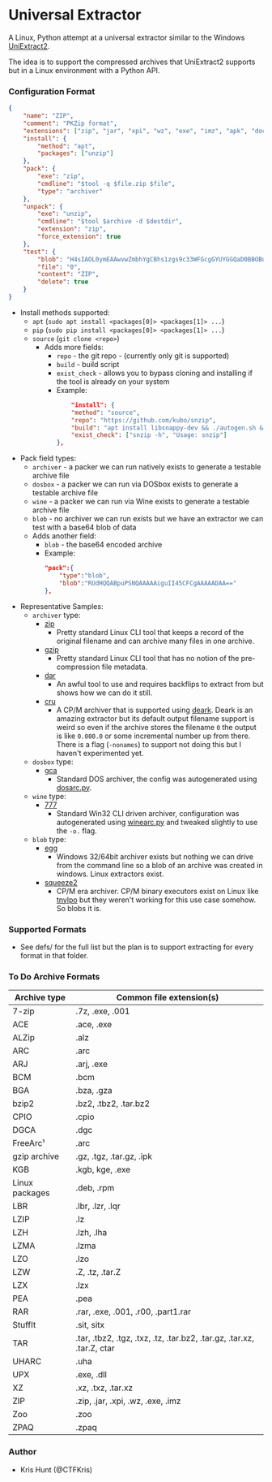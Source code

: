 # Universal Extractor

A Linux, Python attempt at a universal extractor similar to the Windows
[UniExtract2](https://github.com/Bioruebe/UniExtract2). 

The idea is to support the compressed archives that UniExtract2 supports but in
a Linux environment with a Python API.

### Configuration Format

```json
{
    "name": "ZIP",
    "comment": "PKZip format",
    "extensions": ["zip", "jar", "xpi", "wz", "exe", "imz", "apk", "docx", "docm"],
    "install": {
        "method": "apt",
        "packages": ["unzip"]
    },
    "pack": {
        "exe": "zip",
        "cmdline": "$tool -q $file.zip $file",
        "type": "archiver"
    },
    "unpack": {
        "exe": "unzip",
        "cmdline": "$tool $archive -d $destdir",
        "extension": "zip",
        "force_extension": true
    },
    "test": {
        "blob": "H4sIAOL0ymEAAwvwZmbhYgCBhs1zgs9c33WFGcgGYUYGGQaD0BBOBuYDX04lgnBpBTcDIwtILZiI8gwI8GZkkmPGpV8CLM4IxEsaQSygaawQ09BMCvBmZYMoZWRwB9J2YI0AHG5Bv5sAAAA=",
        "file": "0",
        "content": "ZIP",
        "delete": true
    }
}
```

- Install methods supported:
    - `apt` (`sudo apt install <packages[0]> <packages[1]> ...`)
    - `pip` (`sudo pip install <packages[0]> <packages[1]> ...`)
    - `source` (`git clone <repo>`)
        - Adds more fields:
            - `repo` - the git repo - (currently only git is supported)
            - `build` - build script
            - `exist_check` - allows you to bypass cloning and installing if the tool is already on your system
            - Example:
                ```json
                    "install": {
                    "method": "source",
                    "repo": "https://github.com/kubo/snzip",
                    "build": "apt install libsnappy-dev && ./autogen.sh && ./configure --with-static-snappy && make && cp snzip $tools",
                    "exist_check": ["snzip -h", "Usage: snzip"]
                },
                ```
- Pack field types:
    - `archiver` - a packer we can run natively exists to generate a testable archive file
    - `dosbox` - a packer we can run via DOSbox exists to generate a testable archive file
    - `wine` - a packer we can run via Wine exists to generate a testable archive file
    - `blob` - no archiver we can run exists but we have an extractor we can test with a base64 blob of data 
    - Adds another field:
        - `blob` - the base64 encoded archive
        - Example:
            ```json
            "pack":{
                "type":"blob",
                "blob":"RUdHQQABpuPSNQAAAAAiguII45CFCgAAAAADAA=="
            },
            ```
- Representative Samples:
    - `archiver` type:
        - [zip](defs/zip.json)
            - Pretty standard Linux CLI tool that keeps a record of the original filename 
              and can archive many files in one archive.
        - [gzip](defs/gzip.json)
            - Pretty standard Linux CLI tool that has no notion of the pre-compression file metadata.
        - [dar](defs/dar.json)
            - An awful tool to use and requires backflips to extract from but shows how we can do it still.
        - [cru](defs/cru.json)
            - A CP/M archiver that is supported using [deark](https://github.com/jsummers/deark). Deark is
            an amazing extractor but its default output filename support is weird so even if the archive stores 
            the filename `0` the output is like `0.000.0` or some incremental number up from there. There
            is a flag (`-nonames`) to support not doing this but I haven't experimented yet.
    - `dosbox` type:
        - [gca](defs/gca.json)
            - Standard DOS archiver, the config was autogenerated using [dosarc.py](dosarc.py).
    - `wine` type:
        - [777](defs/777.json)
            - Standard Win32 CLI driven archiver, configuration was autogenerated using [winearc.py](winearc.py)
            and tweaked slightly to use the `-o.` flag.
    - `blob` type:
        - [egg](defs/egg.json)
            - Windows 32/64bit archiver exists but nothing we can drive from the command line so a blob of an archive 
            was created in windows. Linux extractors exist.
        - [squeeze2](defs/squeeze2.json)
            - CP/M era archiver. CP/M binary executors exist on Linux like [tnylpo](https://gitlab.com/gbrein/tnylpo)
            but they weren't working for this use case somehow. So blobs it is.


### Supported Formats

 - See defs/ for the full list but the plan is to support extracting for every format in that folder.

### To Do Archive Formats

| Archive type   | Common file extension(s)                                     |
| -------------- | ------------------------------------------------------------ |
| 7-zip          | .7z, .exe, .001                                              |
| ACE            | .ace, .exe                                                   |
| ALZip          | .alz                                                         |
| ARC            | .arc                                                         |
| ARJ            | .arj, .exe                                                   |
| BCM            | .bcm                                                         |
| BGA            | .bza, .gza                                                   |
| bzip2          | .bz2, .tbz2, .tar.bz2                                        |
| CPIO           | .cpio                                                        |
| DGCA           | .dgc                                                         |
| FreeArc¹       | .arc                                                         |
| gzip archive   | .gz, .tgz, .tar.gz, .ipk                                     |
| KGB            | .kgb, kge, .exe                                              |
| Linux packages | .deb, .rpm                                                   |
| LBR            | .lbr, .lzr, .lqr                                             |
| LZIP           | .lz                                                          |
| LZH            | .lzh, .lha                                                   |
| LZMA           | .lzma                                                        |
| LZO            | .lzo                                                         |
| LZW            | .Z, .tz, .tar.Z                                              |
| LZX            | .lzx                                                         |
| PEA            | .pea                                                         |
| RAR            | .rar, .exe, .001, .r00, .part1.rar                           |
| StuffIt        | .sit, sitx                                                   |
| TAR            | .tar, .tbz2, .tgz, .txz, .tz, .tar.bz2, .tar.gz, .tar.xz, .tar.Z, ctar |
| UHARC          | .uha                                                         |
| UPX            | .exe, .dll                                                   |
| XZ             | .xz, .txz, .tar.xz                                           |
| ZIP            | .zip, .jar, .xpi, .wz, .exe, .imz                            |
| Zoo            | .zoo                                                         |
| ZPAQ           | .zpaq                                                        |

### Author

- Kris Hunt (@CTFKris)